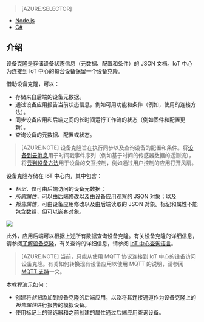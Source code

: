 > [AZURE.SELECTOR]
- [Node.js](/documentation/articles/iot-hub-node-node-twin-getstarted/)
- [C#](/documentation/articles/iot-hub-csharp-node-twin-getstarted/)

## 介绍

设备克隆是存储设备状态信息（元数据、配置和条件）的 JSON 文档。IoT 中心为连接到 IoT 中心的每台设备保留一个设备克隆。

借助设备克隆，可以：

* 存储来自后端的设备元数据。
* 通过设备应用报告当前状态信息，例如可用功能和条件（例如，使用的连接方法）。
* 同步设备应用和后端之间的长时间运行工作流的状态（例如固件和配置更新）。
* 查询设备的元数据、配置或状态。

> [AZURE.NOTE] 设备克隆旨在执行同步以及查询设备的配置和条件。将[设备到云消息][lnk-d2c]用于时间戳事件序列（例如基于时间的传感器数据的遥测流），将[云到设备方法][lnk-methods]用于设备的交互控制，例如通过用户控制的应用打开风扇。

设备克隆存储在 IoT 中心内，其中包含：

* *标记*，仅可由后端访问的设备元数据；
* *所需属性*，可以由后端修改以及由设备应用观察的 JSON 对象；以及
* *报告属性*，可由设备应用修改以及由后端读取的 JSON 对象。标记和属性不能包含数组，但可以嵌套对象。

![][img-twin]  


此外，应用后端可以根据上述所有数据查询设备克隆。有关设备克隆的详细信息，请参阅[了解设备克隆][lnk-twins]，有关查询的详细信息，请参阅 [IoT 中心查询语言][lnk-query]。

> [AZURE.NOTE] 当前，只能从使用 MQTT 协议连接到 IoT 中心的设备访问设备克隆。有关如何转换现有设备应用以使用 MQTT 的说明，请参阅 [MQTT 支持][lnk-devguide-mqtt]一文。

本教程演示如何：

- 创建将*标记*添加到设备克隆的后端应用，以及将其连接通道作为设备克隆上的*报告属性*进行报告的模拟设备。
- 使用标记上的筛选器和之前创建的属性通过后端应用查询设备。


<!-- images -->

[img-twin]: ./media/iot-hub-selector-twin-get-started/twin.png

<!-- links -->

[lnk-query]: /documentation/articles/iot-hub-devguide-query-language/
[lnk-twins]: /documentation/articles/iot-hub-devguide-device-twins/
[lnk-d2c]: /documentation/articles/iot-hub-devguide-messaging/#device-to-cloud-messages
[lnk-methods]: /documentation/articles/iot-hub-devguide-direct-methods/
[lnk-devguide-mqtt]: /documentation/articles/iot-hub-mqtt-support/

<!---HONumber=Mooncake_1031_2016-->